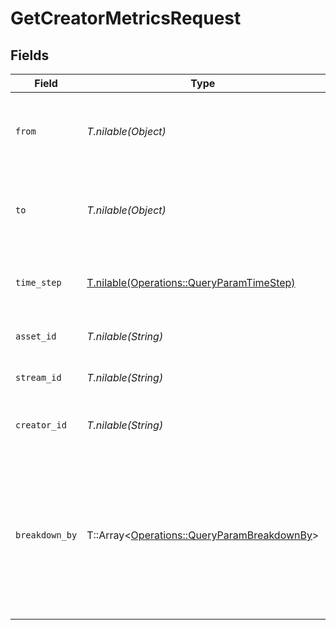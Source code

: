 # GetCreatorMetricsRequest


## Fields

| Field                                                                                                                           | Type                                                                                                                            | Required                                                                                                                        | Description                                                                                                                     |
| ------------------------------------------------------------------------------------------------------------------------------- | ------------------------------------------------------------------------------------------------------------------------------- | ------------------------------------------------------------------------------------------------------------------------------- | ------------------------------------------------------------------------------------------------------------------------------- |
| `from`                                                                                                                          | *T.nilable(Object)*                                                                                                             | :heavy_minus_sign:                                                                                                              | Start timestamp for the query range (inclusive)                                                                                 |
| `to`                                                                                                                            | *T.nilable(Object)*                                                                                                             | :heavy_minus_sign:                                                                                                              | End timestamp for the query range (exclusive)                                                                                   |
| `time_step`                                                                                                                     | [T.nilable(Operations::QueryParamTimeStep)](../../models/operations/queryparamtimestep.md)                                      | :heavy_minus_sign:                                                                                                              | The time step to aggregate viewership metrics by                                                                                |
| `asset_id`                                                                                                                      | *T.nilable(String)*                                                                                                             | :heavy_minus_sign:                                                                                                              | The asset ID to filter metrics for                                                                                              |
| `stream_id`                                                                                                                     | *T.nilable(String)*                                                                                                             | :heavy_minus_sign:                                                                                                              | The stream ID to filter metrics for                                                                                             |
| `creator_id`                                                                                                                    | *T.nilable(String)*                                                                                                             | :heavy_minus_sign:                                                                                                              | The creator ID to filter the query results                                                                                      |
| `breakdown_by`                                                                                                                  | T::Array<[Operations::QueryParamBreakdownBy](../../models/operations/queryparambreakdownby.md)>                                 | :heavy_minus_sign:                                                                                                              | The list of fields to break down the query results. Specify this<br/>query-string multiple times to break down by multiple fields.<br/> |